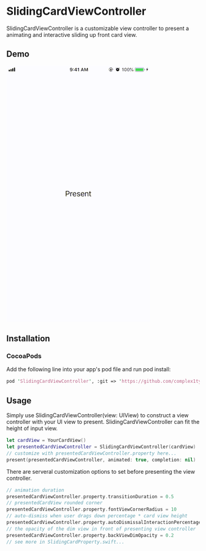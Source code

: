 # SlidingCardViewController
SlidingCardViewController is a customizable view controller to present a animating and interactive sliding up front card view.

## Demo
![Demo](statics/demo.gif)

## Installation

### CocoaPods
Add the following line into your app's pod file and run pod install:
```perl
pod 'SlidingCardViewController', :git => 'https://github.com/complex1ty/SlidingCardViewController.git'
```

## Usage

Simply use SlidingCardViewController(view: UIView) to construct a view controller with your UI view to present.
SlidingCardViewController can fit the height of input view.
```swift
let cardView = YourCardView()
let presentedCardViewController = SlidingCardViewController(cardView)
// customize with presentedCardViewController.property here...
present(presentedCardViewController, animated: true, completion: nil)
```

There are serveral customization options to set before presenting the view controller.

```swift
// animation duration
presentedCardViewController.property.transitionDuration = 0.5
// presentedCardView rounded corner
presentedCardViewController.property.fontViewCornerRadius = 10
// auto-dismiss when user drags down percentage * card view height
presentedCardViewController.property.autoDismissalInteractionPercentage = 0.5
// the opacity of the dim view in front of presenting view controller
presentedCardViewController.property.backViewDimOpacity = 0.2
// see more in SlidingCardProperty.swift...
```